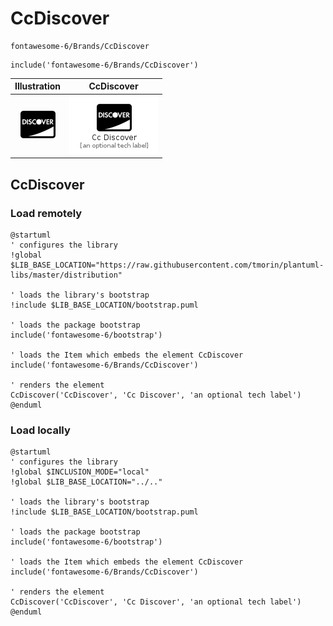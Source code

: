 # CcDiscover


```text
fontawesome-6/Brands/CcDiscover
```

```text
include('fontawesome-6/Brands/CcDiscover')
```



| Illustration | CcDiscover |
| :---: | :---: |
| ![illustration for Illustration](../../fontawesome-6/Brands/CcDiscover.png) | ![illustration for CcDiscover](../../fontawesome-6/Brands/CcDiscover.Local.png) |




## CcDiscover

### Load remotely
```plantuml
@startuml
' configures the library
!global $LIB_BASE_LOCATION="https://raw.githubusercontent.com/tmorin/plantuml-libs/master/distribution"

' loads the library's bootstrap
!include $LIB_BASE_LOCATION/bootstrap.puml

' loads the package bootstrap
include('fontawesome-6/bootstrap')

' loads the Item which embeds the element CcDiscover
include('fontawesome-6/Brands/CcDiscover')

' renders the element
CcDiscover('CcDiscover', 'Cc Discover', 'an optional tech label')
@enduml
```

### Load locally
```plantuml
@startuml
' configures the library
!global $INCLUSION_MODE="local"
!global $LIB_BASE_LOCATION="../.."

' loads the library's bootstrap
!include $LIB_BASE_LOCATION/bootstrap.puml

' loads the package bootstrap
include('fontawesome-6/bootstrap')

' loads the Item which embeds the element CcDiscover
include('fontawesome-6/Brands/CcDiscover')

' renders the element
CcDiscover('CcDiscover', 'Cc Discover', 'an optional tech label')
@enduml
```

